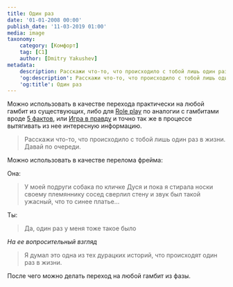 ```yaml
---
title: Один раз
date: '01-01-2008 00:00'
publish_date: '11-03-2019 01:00'
media: image
taxonomy:
    category: [Комфорт]
    tag: [C1]
    author: [Dmitry Yakushev]
metadata:
    description: Расскажи что-то, что происходило с тобой лишь один раз в жизни.
    'og:description': Расскажи что-то, что происходило с тобой лишь один раз в жизни.
    'og:title': Один раз
---
```


Можно использовать в качестве перехода практически на любой гамбит из существующих, либо для [Role play](/taxonomy?name=tag&val=Role%20playing) по аналогии с гамбитами вроде [5 фактов](/gambits/c2-15), или [Игра в правду](/gambits/c1-12) и точно так же в процессе вытягивать из нее интересную информацию.

> Расскажи что-то, что происходило с тобой лишь один раз в жизни. Давай по очереди.

Можно использовать в качестве перелома фрейма:

Она:
> У моей подруги собака по кличке Дуся и пока я стирала носки своему племяннику сосед сверлил стену и звук был такой ужасный, что то синее платье...

Ты:
> Да, один раз у меня тоже такое было

_На ее вопросительный взгляд_
> Я думал это одна из тех дурацких историй, что происходят один раз в жизни.

После чего можно делать переход на любой гамбит из фазы.
